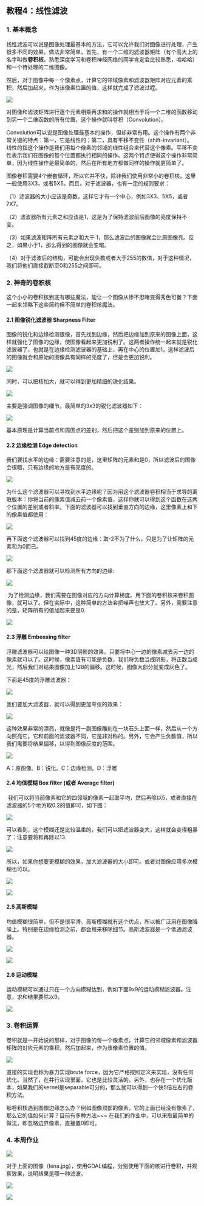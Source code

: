 ## 教程4：线性滤波

### 1. 基本概念

线性滤波可以说是图像处理最基本的方法，它可以允许我们对图像进行处理，产生很多不同的效果。做法非常简单，首先，有一个二维的滤波器矩阵（有个高大上的名字叫做**卷积核**，熟悉深度学习和卷积神经网络的同学肯定会比较熟悉，哈哈哈）和一个待处理的二维图像。

然后，对于图像中每一个像素点，计算它的领域像素和滤波器矩阵对应元素的乘积，然后加起来，作为该像素位置的值，这样就完成了滤波过程。

![](http://ww1.sinaimg.cn/large/6deb72a3ly1fwny4ycinaj20g70csafb.jpg)





对图像和滤波矩阵进行逐个元素相乘再求和的操作就相当于将一个二维的函数移动到另一个二维函数的所有位置，这个操作就叫卷积（Convolution）。

Convolution可以说是图像处理最基本的操作，但却非常有用。这个操作有两个非常关键的特点：第一，它是线性的；第二，具有平移不变性（shift-invariant）。线性的指这个操作是我们用每个像素的邻域的线性组合来代替这个像素。平移不变性表示我们在图像的每个位置都执行相同的操作。这两个特点使得这个操作非常简单，因为线性操作是最简单的，然后在所有地方都做同样的操作就更简单了。

图像卷积需要4个嵌套循环，所以它并不快，除非我们使用非常小的卷积核。这里一般使用3X3，或者5X5。而且，对于滤波器，也有一定的规则要求：

（1）滤波器的大小应该是奇数，这样它才有一个中心，例如3X3、5X5，或者7X7。

（2）滤波器所有元素之和应该是1，这是为了保持滤波前后图像的亮度保持不变。

（3）如果滤波矩阵所有元素之和大于 1，那么滤波后的图像就会比原图像亮。反之，如果小于1，那么得到的图像就会变暗。

（4）对于滤波后的结构，可能会出现负数或者大于255的数值，对于这种情况，我们将他们直接截断至0和255之间即可。



### 2. 神奇的卷积核

这个小小的卷积核到底有哪些魔法，能让一个图像从惨不忍睹变得秀色可餐？下面一起来领略下这些简约但不简单的卷积核魔法。

#### 2.1 图像锐化滤波器 Sharpness Filter

图像的锐化和边缘检测很像，首先找到边缘，然后把边缘加到原来的图像上面，这样就强化了图像的边缘，使图像看起来更加锐利了。这两者操作统一起来就是锐化滤波器了，也就是在边缘检测滤波器的基础上，再在中心的位置加1，这样滤波后的图像就会和原始的图像具有同样的亮度了，但是会更加锐利。

![](http://ww1.sinaimg.cn/large/6deb72a3ly1fwo1cuu006j20ld06aajc.jpg)

同时，可以把核加大，就可以得到更加精细的锐化结果。

![](http://ww1.sinaimg.cn/large/6deb72a3ly1fwo1dm3tfjj20le05kah6.jpg)

主要是强调图像的细节。最简单的3x3的锐化滤波器如下： 

![](http://ww1.sinaimg.cn/large/6deb72a3ly1fwo1eqyyzoj20l903caaf.jpg)

基本原理是计算当前点和周围点的差别，然后把这个差别加到原来的位置上。



#### 2.2 边缘检测 Edge detection

我们要找水平的边缘：需要注意的是，这里矩阵的元素和是0，所以滤波后的图像会很暗，只有边缘的地方是有亮度的。 

![](http://ww1.sinaimg.cn/large/6deb72a3ly1fwo1g91zs4j20la05in3r.jpg)

为什么这个滤波器可以寻找到水平边缘呢？因为用这个滤波器卷积相当于求导的离散版本：你将当前的像素值减去前一个像素值，这样你就可以得到这个函数在这两个位置的差别或者斜率。下面的滤波器可以找到垂直方向的边缘，这里像素上和下的像素值都使用： 

![](http://ww1.sinaimg.cn/large/6deb72a3ly1fwo1gy66omj20lc05o7bc.jpg)

再下面这个滤波器可以找到45度的边缘：取-2不为了什么，只是为了让矩阵的元素和为0而已。 

![](http://ww1.sinaimg.cn/large/6deb72a3ly1fwo1lp5vjnj20lg05un54.jpg)

那下面这个滤波器就可以检测所有方向的边缘: 

![](http://ww1.sinaimg.cn/large/6deb72a3ly1fwo1m2ulndj20lc06aguf.jpg)

 为了检测边缘，我们需要在图像对应的方向计算梯度。用下面的卷积核来卷积图像，就可以了。但在实际中，这种简单的方法会把噪声也放大了。另外，需要注意的是，矩阵所有的值加起来要是0. 

![](http://ww1.sinaimg.cn/large/6deb72a3ly1fwo1igkjmij20jn03h0t7.jpg)



#### 2.3 浮雕 Embossing filter

浮雕滤波器可以给图像一种3D阴影的效果。只要将中心一边的像素减去另一边的像素就可以了。这时候，像素值有可能是负数，我们将负数当成阴影，将正数当成光，然后我们对结果图像加上128的偏移。这时候，图像大部分就变成灰色了。

下面是45度的浮雕滤波器：

![](http://ww1.sinaimg.cn/large/6deb72a3ly1fwo1jhawsaj20lb069tho.jpg)



我们要加大滤波器，就可以得到更加夸张的效果：

![](http://ww1.sinaimg.cn/large/6deb72a3ly1fwo1jzgjsrj20lb05un4l.jpg)

这种效果非常的漂亮，就像是将一副图像雕刻在一块石头上面一样，然后从一个方向照亮它。它和前面的滤波器不同，它是非对称的。另外，它会产生负数值，所以我们需要将结果偏移，以得到图像灰度的范围。 

![](http://ww1.sinaimg.cn/large/6deb72a3ly1fwo1mhbu64j20lb0fsqij.jpg)

A：原图像。B：锐化。C：边缘检测。D：浮雕 



#### 2.4 均值模糊 Box filter (或者 Average filter)

 我们可以将当前像素和它的四邻域的像素一起取平均，然后再除以5，或者直接在滤波器的5个地方取0.2的值即可，如下图： 

![](http://ww1.sinaimg.cn/large/6deb72a3ly1fwo1nlw8rkj20lf06a7bu.jpg)

可以看到，这个模糊还是比较温柔的，我们可以把滤波器变大，这样就会变得粗暴了：注意要将和再除以13. 

![](http://ww1.sinaimg.cn/large/6deb72a3ly1fwo1o38aq3j20ld05p7aw.jpg)

所以，如果你想要更模糊的效果，加大滤波器的大小即可。或者对图像应用多次模糊也可以。 

![](http://ww1.sinaimg.cn/large/6deb72a3ly1fwo1olqs8zj20bt03sdg7.jpg)

![](http://ww1.sinaimg.cn/large/6deb72a3ly1fwo1p0ahpqj20l0097n32.jpg)



#### 2.5 高斯模糊

均值模糊很简单，但不是很平滑。高斯模糊就有这个优点，所以被广泛用在图像降噪上。特别是在边缘检测之前，都会用来移除细节。高斯滤波器是一个低通滤波器。 

![](http://ww1.sinaimg.cn/large/6deb72a3ly1fwo1py5ubaj20kp095mzl.jpg)

![](http://ww1.sinaimg.cn/large/6deb72a3ly1fwo1q95fbuj20l809hjyn.jpg)



#### 2.6 运动模糊

运动模糊可以通过只在一个方向模糊达到，例如下面9x9的运动模糊滤波器。注意，求和结果要除以9。 

![](http://ww1.sinaimg.cn/large/6deb72a3ly1fwo1sb2gbpj20ks07wafi.jpg)

### 3. 卷积运算

卷积就是一开始说的那样，对于图像的每一个像素点，计算它的邻域像素和滤波器矩阵的对应元素的乘积，然后加起来，作为该像素位置的值。 

![](http://ww1.sinaimg.cn/large/6deb72a3ly1fwo1ts0im0j20et0dlq4s.jpg)

直接的实现也称为暴力实现brute force，因为它严格按照定义来实现，没有任何优化。当然了，在并行实现里面，它也是比较灵活的。另外，也存在一个优化版本，如果我们的kernel是separable可分的，那么就可以得到一个快5倍左右的卷积方法。 

那卷积核遇到图像边缘怎么办？例如图像顶部的像素，它的上面已经没有像素了，那么它的值如何计算？目前有多种方法~~~ 在我们的作业中，可以采取最简单的做法，即忽略边界像素，直接置0即可。



### 4. 本周作业

![](http://ww1.sinaimg.cn/large/6deb72a3ly1fwo23bb045j20740740ty.jpg)

对于上面的图像（lena.jpg），使用GDAL编程，分别使用下面的核进行卷积，并观察效果，说明结果是哪一种滤波。

![](http://ww1.sinaimg.cn/large/6deb72a3ly1fwo2w4e7huj20go0ehabl.jpg)



![](http://ww1.sinaimg.cn/large/6deb72a3ly1fwo2x14c50j20gl05z0tf.jpg)









